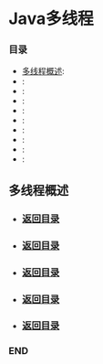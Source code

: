 # Java多线程


### 目录

<!--GFM-TOC -->
* [多线程概述](#多线程概述): 
* [](#): 
* [](#): 
* [](#): 
* [](#): 
* [](#): 
* [](#): 
* [](#): 
* [](#): 
* [](#): 

<!--GFM-TOC -->



## 多线程概述




<!--GFM-TOC -->
* ### [返回目录](#目录)
<!--GFM-TOC -->








<!--GFM-TOC -->
* ### [返回目录](#目录)
<!--GFM-TOC -->







<!--GFM-TOC -->
* ### [返回目录](#目录)
<!--GFM-TOC -->











<!--GFM-TOC -->
* ### [返回目录](#目录)
<!--GFM-TOC -->










<!--GFM-TOC -->
* ### [返回目录](#目录)
<!--GFM-TOC -->



### END
